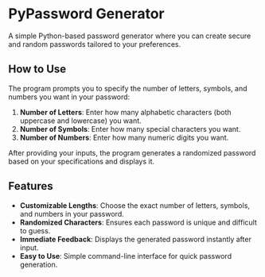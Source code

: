 # PyPassword Generator

A simple Python-based password generator where you can create secure and random passwords tailored to your preferences.

## How to Use

The program prompts you to specify the number of letters, symbols, and numbers you want in your password:

1. **Number of Letters**: Enter how many alphabetic characters (both uppercase and lowercase) you want.
2. **Number of Symbols**: Enter how many special characters you want.
3. **Number of Numbers**: Enter how many numeric digits you want.

After providing your inputs, the program generates a randomized password based on your specifications and displays it.

## Features

- **Customizable Lengths**: Choose the exact number of letters, symbols, and numbers in your password.
- **Randomized Characters**: Ensures each password is unique and difficult to guess.
- **Immediate Feedback**: Displays the generated password instantly after input.
- **Easy to Use**: Simple command-line interface for quick password generation.
